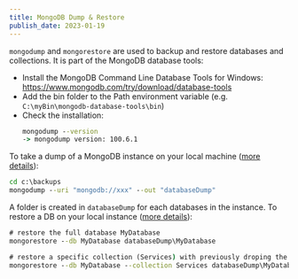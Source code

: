 ```yaml
---
title: MongoDB Dump & Restore
publish_date: 2023-01-19
---
```


`mongodump` and `mongorestore` are used to backup and restore databases and collections. It is part of the MongoDB database tools:

- Install the MongoDB Command Line Database Tools for Windows: https://www.mongodb.com/try/download/database-tools
- Add the bin folder to the Path environment variable (e.g. `C:\myBin\mongodb-database-tools\bin`)
- Check the installation:
  ```cmd
  mongodump --version
  -> mongodump version: 100.6.1
  ```

To take a dump of a MongoDB instance on your local machine ([more details](https://www.mongodb.com/docs/database-tools/mongodump/#connect-to-a-mongodb-instance)):
```cmd
cd c:\backups
mongodump --uri "mongodb://xxx" --out "databaseDump"
```

A folder is created in `databaseDump` for each databases in the instance. To restore a DB on your local instance ([more details](https://www.mongodb.com/docs/database-tools/mongorestore/#syntax)):
```cmd
# restore the full database MyDatabase
mongorestore --db MyDatabase databaseDump\MyDatabase

# restore a specific collection (Services) with previously droping the existing collection
mongorestore --db MyDatabase --collection Services databaseDump\MyDatabase\Services.bson --drop
```
